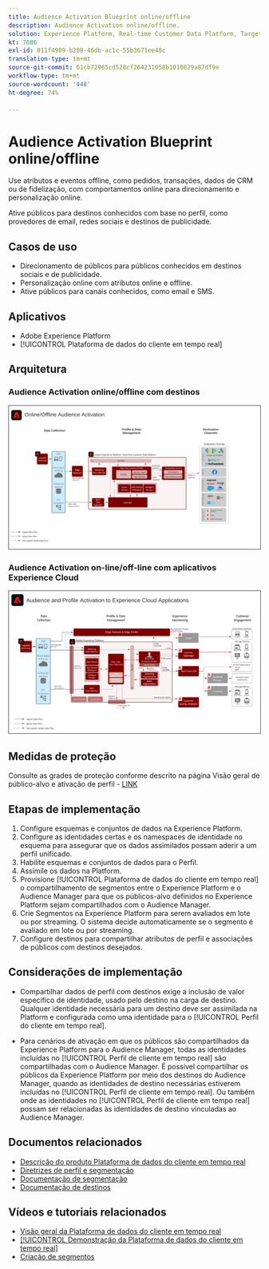 ```yaml
---
title: Audience Activation Blueprint online/offline
description: Audience Activation online/offline.
solution: Experience Platform, Real-time Customer Data Platform, Target, Audience Manager, Analytics, Experience Cloud Services, Data Collection
kt: 7086
exl-id: 011f4909-b208-46db-ac1c-55b3671ee48c
translation-type: tm+mt
source-git-commit: 61cb72965cd528cf264231058b1010829a87df9e
workflow-type: tm+mt
source-wordcount: '448'
ht-degree: 74%

---
```


# Audience Activation Blueprint online/offline

Use atributos e eventos offline, como pedidos, transações, dados de CRM ou de fidelização, com comportamentos online para direcionamento e personalização online.

Ative públicos para destinos conhecidos com base no perfil, como provedores de email, redes sociais e destinos de publicidade.

## Casos de uso

* Direcionamento de públicos para públicos conhecidos em destinos sociais e de publicidade.
* Personalização online com atributos online e offline.
* Ative públicos para canais conhecidos, como email e SMS.

## Aplicativos

* Adobe Experience Platform
* [!UICONTROL Plataforma de dados do cliente em tempo real]

## Arquitetura

### Audience Activation online/offline com destinos

<img src="assets/online_offline_activation.svg" alt="Arquitetura de referência para o Blueprint de Audience Activation online/offline" style="border:1px solid #4a4a4a" />

### Audience Activation on-line/off-line com aplicativos Experience Cloud

<img src="assets/activation+apps.svg" alt="Arquitetura de referência para o Blueprint Audience Activation online/offline com aplicativos Experience Cloud" style="border:1px solid #4a4a4a" />

## Medidas de proteção

Consulte as grades de proteção conforme descrito na página Visão geral de público-alvo e ativação de perfil - [LINK](overview.md)

## Etapas de implementação

1. Configure esquemas e conjuntos de dados na Experience Platform.
1. Configure as identidades certas e os namespaces de identidade no esquema para assegurar que os dados assimilados possam aderir a um perfil unificado.
1. Habilite esquemas e conjuntos de dados para o Perfil.
1. Assimile os dados na Platform.
1. Provisione [!UICONTROL Plataforma de dados do cliente em tempo real] o compartilhamento de segmentos entre o Experience Platform e o Audience Manager para que os públicos-alvo definidos no Experience Platform sejam compartilhados com o Audience Manager.
1. Crie Segmentos na Experience Platform para serem avaliados em lote ou por streaming. O sistema decide automaticamente se o segmento é avaliado em lote ou por streaming.
1. Configure destinos para compartilhar atributos de perfil e associações de públicos com destinos desejados.

## Considerações de implementação

* Compartilhar dados de perfil com destinos exige a inclusão de valor específico de identidade, usado pelo destino na carga de destino. Qualquer identidade necessária para um destino deve ser assimilada na Platform e configurada como uma identidade para o [!UICONTROL Perfil do cliente em tempo real].

* Para cenários de ativação em que os públicos são compartilhados da Experience Platform para o Audience Manager, todas as identidades incluídas no [!UICONTROL Perfil de cliente em tempo real] são compartilhadas com o Audience Manager. É possível compartilhar os públicos da Experience Platform por meio dos destinos do Audience Manager, quando as identidades de destino necessárias estiverem incluídas no [!UICONTROL Perfil de cliente em tempo real]. Ou também onde as identidades no [!UICONTROL Perfil de cliente em tempo real] possam ser relacionadas às identidades de destino vinculadas ao Audience Manager.

## Documentos relacionados

* [Descrição do produto Plataforma de dados do cliente em tempo real](https://helpx.adobe.com/br/legal/product-descriptions/real-time-customer-data-platform.html)
* [Diretrizes de perfil e segmentação](https://experienceleague.adobe.com/docs/experience-platform/profile/guardrails.html?lang=pt-BR)
* [Documentação de segmentação](https://experienceleague.adobe.com/docs/experience-platform/segmentation/api/streaming-segmentation.html?lang=pt-BR)
* [Documentação de destinos](https://experienceleague.adobe.com/docs/experience-platform/destinations/catalog/overview.html?lang=pt-BR)

## Vídeos e tutoriais relacionados

* [Visão geral da Plataforma de dados do cliente em tempo real](https://experienceleague.adobe.com/docs/platform-learn/tutorials/application-services/rtcdp/understanding-the-real-time-customer-data-platform.html?lang=pt-BR)
* [[!UICONTROL Demonstração da Plataforma de dados do cliente em tempo real]](https://experienceleague.adobe.com/docs/platform-learn/tutorials/application-services/rtcdp/demo.html?lang=pt-BR)
* [Criação de segmentos](https://experienceleague.adobe.com/docs/platform-learn/tutorials/segments/create-segments.html?lang=pt-BR)
